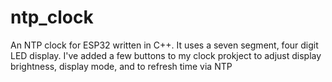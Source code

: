 # ntp_clock
 An NTP clock for ESP32 written in C++. It uses a seven segment, four digit LED display. I've added a few buttons to my clock prokject to adjust display brightness, display mode, and to refresh time via NTP
